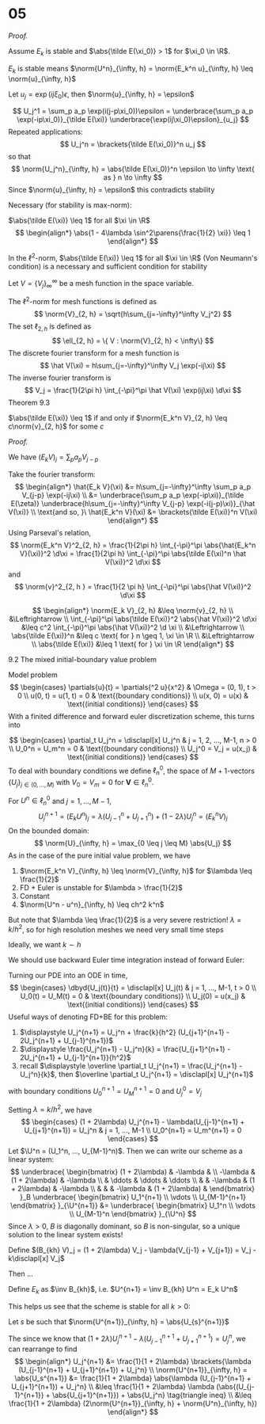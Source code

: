 # 05

$$
\newcommand{\x}{\mathbf x}
\newcommand{\y}{\mathbf y}
\newcommand{\f}{\mathbf f}
\newcommand{\j}{\mathbf j}
\newcommand{\n}{\mathbf n}
\newcommand{\v}{\mathbf v}
\newcommand{\U}{\mathbf U}
\newcommand{\abs}[1]{\left\lvert #1 \right\rvert}
\newcommand{\norm}[1]{\left\lVert #1 \right\rVert}
\newcommand{\parens}[1]{\left( #1 \right)}
\newcommand{\brackets}[1]{\left[ #1 \right]}
\newcommand{\angles}[1]{\left\langle #1 \right\rangle}
\newcommand{\inv}[1]{#1^{-1}}
\newcommand{\d}{\, \text{d}}
\newcommand{\dbyd}[2]{\frac{\d #1}{\d #2}}
\newcommand{\partials}[2]{\frac{\partial #1}{\partial #2}}
\newcommand{\BigO}{\mathcal O}
\newcommand{\disclapl}[1][]{\partial_{#1} \overline \partial_{#1}}
$$

*Proof.*

Assume $E_k$ is stable and $\abs{\tilde E(\xi_0)} > 1$ for $\xi_0 \in \R$.

$E_k$ is stable means $\norm{U^n}_{\infty, h} = \norm{E_k^n u}_{\infty, h} \leq \norm{u}_{\infty, h}$

Let $u_j = \exp(ij\xi_0) \epsilon$, then $\norm{u}_{\infty, h} = \epsilon$

$$
U_j^1 = \sum_p a_p \exp(i(j-p\xi_0))\epsilon = \underbrace{\sum_p a_p \exp(-ip\xi_0)}_{\tilde E(\xi)} \underbrace{\exp(ij\xi_0)\epsilon}_{u_j}
$$
Repeated applications:
$$
U_j^n = \brackets{\tilde E(\xi_0)}^n u_j
$$
so that
$$
\norm{U_j^n}_{\infty, h} = \abs{\tilde E(\xi_0)}^n \epsilon \to \infty \text{ as } n \to \infty
$$
Since $\norm{u}_{\infty, h} = \epsilon$ this contradicts stability

Necessary (for stability is max-norm):

$\abs{\tilde E(\xi)} \leq 1$ for all $\xi \in \R$
$$
\begin{align*}
\abs{1 - 4\lambda \sin^2\parens{\frac{1}{2} \xi}} \leq 1
\end{align*}
$$


In the $\ell^2$-norm, $\abs{\tilde E(\xi)} \leq 1$ for all $\xi \in \R$ (Von Neumann's condition) is a necessary and sufficient condition for stability

Let $V = \{V_j\}_\infty^\infty$ be a mesh function in the space variable.

The $\ell^2$-norm for mesh functions is defined as
$$
\norm{V}_{2, h} = \sqrt{h\sum_{j=-\infty}^\infty V_j^2}
$$
The set $\ell_{2, h}$ is defined as
$$
\ell_{2, h} = \{ V : \norm{V}_{2, h} < \infty\}
$$
The discrete fourier transform for a mesh function is
$$
\hat V(\xi) = h\sum_{j=-\infty}^\infty V_j \exp(-ij\xi)
$$
The inverse fourier transform is
$$
V_j = \frac{1}{2\pi h} \int_{-\pi}^\pi \hat V(\xi) \exp(ij\xi) \d\xi
$$
Theorem 9.3

$\abs{\tilde E(\xi)} \leq 1$ if and only if $\norm{E_k^n V}_{2, h} \leq c\norm{v}_{2, h}$ for some $c$

*Proof.*

We have $(E_k V)_j = \sum_p a_p V_{j-p}$

Take the fourier transform:
$$
\begin{align*}
\hat{E_k V}(\xi)
&= h\sum_{j=-\infty}^\infty \sum_p a_p V_{j-p} \exp(-ij\xi) \\
&= \underbrace{\sum_p a_p \exp(-ip\xi)}_{\tilde E(\zeta)} \underbrace{h\sum_{j=-\infty}^\infty V_{j-p} \exp(-i(j-p)\xi)}_{\hat V(\xi)} \\
\text{and so, }\ \hat{E_k^n V}(\xi) &= \brackets{\tilde E(\xi)}^n V(\xi)
\end{align*}
$$
Using Parseval's relation,
$$
\norm{E_k^n V}^2_{2, h} = \frac{1}{2\pi h} \int_{-\pi}^\pi \abs{\hat{E_k^n V}(\xi)}^2 \d\xi = \frac{1}{2\pi h} \int_{-\pi}^\pi \abs{\tilde E(\xi)^n \hat V(\xi)}^2 \d\xi
$$
and
$$
\norm{v}^2_{2, h } = \frac{1}{2 \pi h} \int_{-\pi}^\pi \abs{\hat V(\xi)}^2 \d\xi
$$

$$
\begin{align*}
\norm{E_k V}_{2, h} &\leq \norm{v}_{2, h} \\
&\Leftrightarrow \\
\int_{-\pi}^\pi \abs{\tilde E(\xi)}^2 \abs{\hat V(\xi)}^2 \d\xi &\leq c^2 \int_{-\pi}^\pi \abs{\hat V(\xi)}^2 \d \xi \\
&\Leftrightarrow \\
\abs{\tilde E(\xi)}^n &\leq c \text{ for } n \geq 1,  \xi \in \R \\
&\Leftrightarrow \\
\abs{\tilde E(\xi)} &\leq 1 \text{ for } \xi \in \R
\end{align*}
$$

9.2 The mixed initial-boundary value problem

Model problem
$$
\begin{cases}
\partials{u}{t} = \partials{^2 u}{x^2} & \Omega = (0, 1), t > 0 \\
u(0, t) = u(1, t) = 0 & \text{(boundary conditions)} \\
u(x, 0) = u(x) & \text{(initial conditions)}
\end{cases}
$$
With a finited difference and forward euler discretization scheme, this turns into

$$
\begin{cases}
\partial_t U_j^n = \disclapl[x] U_j^n & j = 1, 2, ..., M-1, n > 0 \\
U_0^n = U_m^n = 0 & \text{(boundary conditions)} \\
U_j^0 = V_j = u(x_j) & \text{(initial conditions)}
\end{cases}
$$
To deal with boundary conditions we define $\ell_n^0$, the space of $M+1$-vectors $\{U_j\}_{j\in(0, ..., M)}$ with $V_0 = V_m = 0$ for $\mathbf V \in \ell_n^0$.

For $U^n \in \ell_n^0$ and $j = 1, ..., M-1$,
$$
U_j^{n+1} = (E_k U^n)_j = \lambda (U_{j-1}^n + U_{j+1}^n) + (1 - 2\lambda) U_j^n = (E_k^n V)_j
$$
On the bounded domain:
$$
\norm{U}_{\infty, h} = \max_{0 \leq j \leq M} \abs{U_j}
$$
As in the case of the pure initial value problem, we have

1. $\norm{E_k^n V}_{\infty, h} \leq \norm{V}_{\infty, h}$ for $\lambda \leq \frac{1}{2}$
2. FD + Euler is unstable for $\lambda > \frac{1}{2}$
3. Constant
4. $\norm{U^n - u^n}_{\infty, h} \leq ch^2 k^n$

But note that $\lambda \leq \frac{1}{2}$ is a very severe restriction! $\lambda = k/h^2$, so for high resolution meshes we need very small time steps

Ideally, we want $k \sim h$

We should use backward Euler time integration instead of forward Euler:

Turning our PDE into an ODE in time,
$$
\begin{cases}
\dbyd{U_j(t)}{t} = \disclapl[x] U_j(t) & j = 1, ..., M-1, t > 0 \\
U_0(t) = U_M(t) = 0 & \text{(boundary conditions)} \\
U_j(0) = u(x_j) & \text{(initial conditions)}
\end{cases}
$$
Useful ways of denoting FD+BE for this problem:

1. $\displaystyle U_j^{n+1} = U_j^n + \frac{k}{h^2} (U_{j+1}^{n+1} - 2U_j^{n+1} + U_{j-1}^{n+1})$
2. $\displaystyle \frac{U_j^{n+1} - U_j^n}{k} = \frac{U_{j+1}^{n+1} - 2U_j^{n+1} + U_{j-1}^{n+1}}{h^2}$
3. recall $\displaystyle \overline \partial_t U_j^{n+1} = \frac{U_j^{n+1} - U_j^n}{k}$, then $\overline \partial_t U_j^{n+1} = \disclapl[x] U_j^{n+1}$

with boundary conditions $U_0^{n+1} = U_M^{n+1} = 0$ and $U_j^0 = V_j$

Setting $\lambda = k/h^2$, we have
$$
\begin{cases}
(1 + 2\lambda) U_j^{n+1} - \lambda(U_{j-1}^{n+1} + U_{j+1}^{n+1}) = U_j^n & j = 1, ..., M-1 \\
U_0^{n+1} = U_m^{n+1} = 0
\end{cases}
$$
Let $\U^n = (U_1^n, ..., U_{M-1}^n)$. Then we can write our scheme as a linear system:
$$
\underbrace{
\begin{bmatrix}
(1 + 2\lambda) & -\lambda &  \\
-\lambda & (1 + 2\lambda) & -\lambda \\
& \ddots & \ddots & \ddots \\
& & -\lambda & (1 + 2\lambda) & -\lambda \\
& & & -\lambda & (1 + 2\lambda) &
\end{bmatrix}
}_B
\underbrace{
\begin{bmatrix}
U_1^{n+1} \\ \vdots \\ U_{M-1}^{n+1}
\end{bmatrix}
}_{\U^{n+1}}
&=
\underbrace{
\begin{bmatrix}
U_1^n \\ \vdots \\ U_{M-1}^n
\end{bmatrix}
}_{\U^n}
$$
Since $\lambda > 0$, $B$ is diagonally dominant, so $B$ is non-singular, so a unique solution to the linear system exists!

Define $(B_{kh} V)_j = (1 + 2\lambda) V_j - \lambda(V_{j-1} + V_{j+1}) = V_j - k\disclapl[x] V_j$

Then ...

Define $E_k$ as $\inv B_{kh}$, i.e. $U^{n+1} = \inv B_{kh} U^n = E_k U^n$

This helps us see that the scheme is stable for all $k > 0$:

Let $s$ be such that $\norm{U^{n+1}}_{\infty, h} = \abs{U_{s}^{n+1}}$

The since we know that $(1 + 2\lambda) U_j^{n+1} - \lambda (U_{j-1}^{n+1} + U_{j+1}^{n+1}) = U_j^n$, we can rearrange to find
$$
\begin{align*}
U_j^{n+1} &= \frac{1}{1 + 2\lambda} \brackets{\lambda (U_{j-1}^{n+1} + U_{j+1}^{n+1}) + U_j^n} \\
\norm{U^{n+1}}_{\infty, h} = \abs{U_s^{n+1}} &= \frac{1}{1 + 2\lambda} \abs{\lambda (U_{j-1}^{n+1} + U_{j+1}^{n+1}) + U_j^n} \\
&\leq \frac{1}{1 + 2\lambda} \lambda (\abs{(U_{j-1}^{n+1}} + \abs{U_{j+1}^{n+1}}) + \abs{U_j^n} \tag{triangle ineq} \\
&\leq \frac{1}{1 + 2\lambda} (2\norm{U^{n+1}}_{\infty, h} + \norm{U^n}_{\infty, h})
\end{align*}
$$
